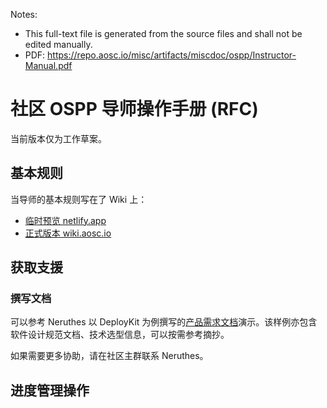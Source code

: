 Notes:

- This full-text file is generated from the source files and shall not be edited manually.
- PDF: https://repo.aosc.io/misc/artifacts/miscdoc/ospp/Instructor-Manual.pdf



# 社区 OSPP 导师操作手册 (RFC)

当前版本仅为工作草案。
## 基本规则

当导师的基本规则写在了 Wiki 上：

- [临时预览 netlify.app](https://deploy-preview-40--wiki-aosc.netlify.app/zh/community/ospp/rfc-management-guidelines/)
- [正式版本 wiki.aosc.io](https://wiki.aosc.io/zh/community/ospp/rfc-management-guidelines/)




## 获取支援

### 撰写文档

可以参考 Neruthes 以 DeployKit 为例撰写的[产品需求文档](https://github.com/AOSC-Dev/miscdoc/tree/master/deploykit/Product-Requirement)演示。该样例亦包含软件设计规范文档、技术选型信息，可以按需参考摘抄。

如果需要更多协助，请在社区主群联系 Neruthes。

## 进度管理操作
